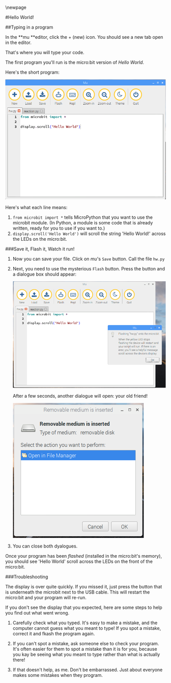 \newpage

#Hello World!

##Typing in a program


In the **mu **editor, click the + (new) icon. You should see a new tab open in the editor. 

That's where you will type your code. 

The first program you'll run is the micro:bit version of _Hello World_. 

Here's the short program:

![Hello World program](images/hw.png)

Here's what each line means:

1.  `from microbit import *` tells MicroPython that you want to use the microbit module.
   (In Python, a module is some code that is already written, ready for you to use if you want to.) 
1.  `display.scroll('Hello World')` will scroll the string 'Hello World!' across the LEDs on the micro:bit.

###Save it, Flash it, Watch it run!

1. Now you can save your file. Click on *mu*'s `Save` button.
Call the file `hw.py`

1. Next, you need to use the mysterious `Flash` button.
Press the button and a dialogue box should appear:

   ![Flashing dialogue](images/flash.png)

   After a few seconds, another dialogue will open: your old friend!

   ![screen2](images/screen2.png)
   
1. You can close both dyalogues.

Once your program has been *flashed* (installed in the micro:bit's memory),
you should see 'Hello World' scroll across the LEDs on the front of
the micro:bit. 


###Troubleshooting

The display is over quite quickly. If you missed it, just press the button that is
underneath the microbit next to the USB cable. This will restart the micro:bit and your program will re-run.

If you don't see the display that you expected, here are some steps to help you
find out what went wrong.

1. Carefully check what you typed. It's easy to make a mistake, and the computer
cannot guess what you meant to type! If you spot a mistake, correct it and fkash the program again.

1. If you can't spot a mistake, ask someone else to check your program. It's often easier for them to spot a mistake
than it is for you, because you kay be seeing what you meant to type rather than what is 
actually there!

1. If that doesn't help, as me. Don't be embarrassed. Just about everyone makes some mistakes when they
program.